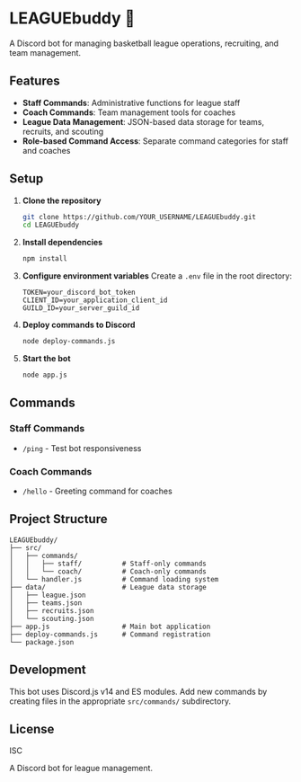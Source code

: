 # LEAGUEbuddy 🏀

A Discord bot for managing basketball league operations, recruiting, and team management.

## Features

- **Staff Commands**: Administrative functions for league staff
- **Coach Commands**: Team management tools for coaches  
- **League Data Management**: JSON-based data storage for teams, recruits, and scouting
- **Role-based Command Access**: Separate command categories for staff and coaches

## Setup

1. **Clone the repository**
   ```bash
   git clone https://github.com/YOUR_USERNAME/LEAGUEbuddy.git
   cd LEAGUEbuddy
   ```

2. **Install dependencies**
   ```bash
   npm install
   ```

3. **Configure environment variables**
   Create a `.env` file in the root directory:
   ```env
   TOKEN=your_discord_bot_token
   CLIENT_ID=your_application_client_id
   GUILD_ID=your_server_guild_id
   ```

4. **Deploy commands to Discord**
   ```bash
   node deploy-commands.js
   ```

5. **Start the bot**
   ```bash
   node app.js
   ```

## Commands

### Staff Commands
- `/ping` - Test bot responsiveness

### Coach Commands  
- `/hello` - Greeting command for coaches

## Project Structure

```
LEAGUEbuddy/
├── src/
│   ├── commands/
│   │   ├── staff/          # Staff-only commands
│   │   └── coach/          # Coach-only commands
│   └── handler.js          # Command loading system
├── data/                   # League data storage
│   ├── league.json
│   ├── teams.json
│   ├── recruits.json
│   └── scouting.json
├── app.js                  # Main bot application
├── deploy-commands.js      # Command registration
└── package.json
```

## Development

This bot uses Discord.js v14 and ES modules. Add new commands by creating files in the appropriate `src/commands/` subdirectory.

## License

ISC

A Discord bot for league management.
